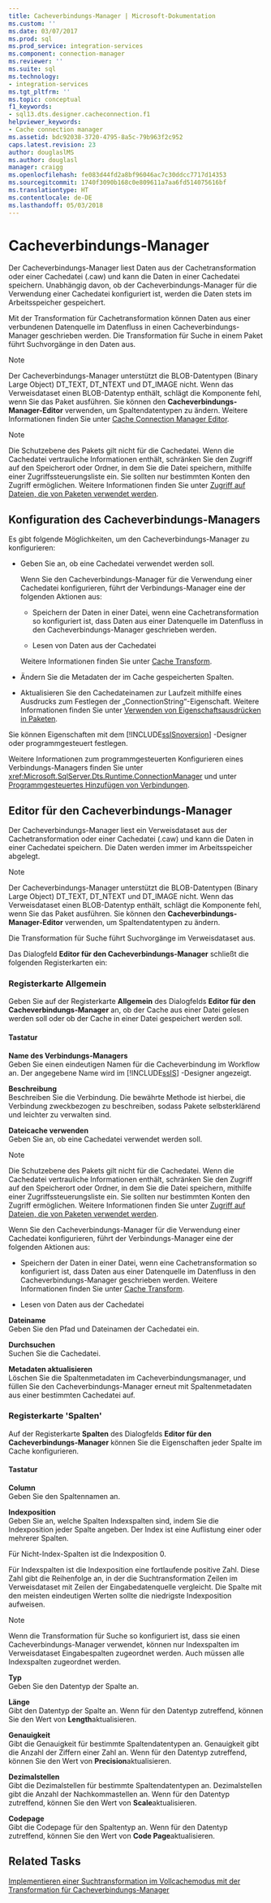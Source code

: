 ```yaml
---
title: Cacheverbindungs-Manager | Microsoft-Dokumentation
ms.custom: ''
ms.date: 03/07/2017
ms.prod: sql
ms.prod_service: integration-services
ms.component: connection-manager
ms.reviewer: ''
ms.suite: sql
ms.technology:
- integration-services
ms.tgt_pltfrm: ''
ms.topic: conceptual
f1_keywords:
- sql13.dts.designer.cacheconnection.f1
helpviewer_keywords:
- Cache connection manager
ms.assetid: bdc92038-3720-4795-8a5c-79b963f2c952
caps.latest.revision: 23
author: douglaslMS
ms.author: douglasl
manager: craigg
ms.openlocfilehash: fe083d44fd2a8bf96046ac7c30ddcc7717d14353
ms.sourcegitcommit: 1740f3090b168c0e809611a7aa6fd514075616bf
ms.translationtype: HT
ms.contentlocale: de-DE
ms.lasthandoff: 05/03/2018
---
```

# <a name="cache-connection-manager"></a>Cacheverbindungs-Manager
  Der Cacheverbindungs-Manager liest Daten aus der Cachetransformation oder einer Cachedatei (.caw) und kann die Daten in einer Cachedatei speichern. Unabhängig davon, ob der Cacheverbindungs-Manager für die Verwendung einer Cachedatei konfiguriert ist, werden die Daten stets im Arbeitsspeicher gespeichert.  
  
 Mit der Transformation für Cachetransformation können Daten aus einer verbundenen Datenquelle im Datenfluss in einen Cacheverbindungs-Manager geschrieben werden. Die Transformation für Suche in einem Paket führt Suchvorgänge in den Daten aus.  
  
> [!NOTE]  
>  Der Cacheverbindungs-Manager unterstützt die BLOB-Datentypen (Binary Large Object) DT_TEXT, DT_NTEXT und DT_IMAGE nicht. Wenn das Verweisdataset einen BLOB-Datentyp enthält, schlägt die Komponente fehl, wenn Sie das Paket ausführen. Sie können den **Cacheverbindungs-Manager-Editor** verwenden, um Spaltendatentypen zu ändern. Weitere Informationen finden Sie unter [Cache Connection Manager Editor](cache-connection-manager-editor.md).  
  
> [!NOTE]  
>  Die Schutzebene des Pakets gilt nicht für die Cachedatei. Wenn die Cachedatei vertrauliche Informationen enthält, schränken Sie den Zugriff auf den Speicherort oder Ordner, in dem Sie die Datei speichern, mithilfe einer Zugriffssteuerungsliste ein. Sie sollten nur bestimmten Konten den Zugriff ermöglichen. Weitere Informationen finden Sie unter [Zugriff auf Dateien, die von Paketen verwendet werden](../../integration-services/security/security-overview-integration-services.md#files).  
  
## <a name="configuration-of-the-cache-connection-manager"></a>Konfiguration des Cacheverbindungs-Managers  
 Es gibt folgende Möglichkeiten, um den Cacheverbindungs-Manager zu konfigurieren:  
  
-   Geben Sie an, ob eine Cachedatei verwendet werden soll.  
  
     Wenn Sie den Cacheverbindungs-Manager für die Verwendung einer Cachedatei konfigurieren, führt der Verbindungs-Manager eine der folgenden Aktionen aus:  
  
    -   Speichern der Daten in einer Datei, wenn eine Cachetransformation so konfiguriert ist, dass Daten aus einer Datenquelle im Datenfluss in den Cacheverbindungs-Manager geschrieben werden.  
  
    -   Lesen von Daten aus der Cachedatei  
  
     Weitere Informationen finden Sie unter [Cache Transform](../../integration-services/data-flow/transformations/cache-transform.md).  
  
-   Ändern Sie die Metadaten der im Cache gespeicherten Spalten.  
  
-   Aktualisieren Sie den Cachedateinamen zur Laufzeit mithilfe eines Ausdrucks zum Festlegen der „ConnectionString“-Eigenschaft. Weitere Informationen finden Sie unter [Verwenden von Eigenschaftsausdrücken in Paketen](../../integration-services/expressions/use-property-expressions-in-packages.md).  
  
 Sie können Eigenschaften mit dem [!INCLUDE[ssISnoversion](../../includes/ssisnoversion-md.md)] -Designer oder programmgesteuert festlegen.  
  
 Weitere Informationen zum programmgesteuerten Konfigurieren eines Verbindungs-Managers finden Sie unter <xref:Microsoft.SqlServer.Dts.Runtime.ConnectionManager> und unter [Programmgesteuertes Hinzufügen von Verbindungen](../../integration-services/building-packages-programmatically/adding-connections-programmatically.md).  
  
## <a name="cache-connection-manager-editor"></a>Editor für den Cacheverbindungs-Manager
  Der Cacheverbindungs-Manager liest ein Verweisdataset aus der Cachetransformation oder einer Cachedatei (.caw) und kann die Daten in einer Cachedatei speichern. Die Daten werden immer im Arbeitsspeicher abgelegt.  
  
> [!NOTE]  
>  Der Cacheverbindungs-Manager unterstützt die BLOB-Datentypen (Binary Large Object) DT_TEXT, DT_NTEXT und DT_IMAGE nicht. Wenn das Verweisdataset einen BLOB-Datentyp enthält, schlägt die Komponente fehl, wenn Sie das Paket ausführen. Sie können den **Cacheverbindungs-Manager-Editor** verwenden, um Spaltendatentypen zu ändern.  
  
 Die Transformation für Suche führt Suchvorgänge im Verweisdataset aus.  
  
 Das Dialogfeld **Editor für den Cacheverbindungs-Manager** schließt die folgenden Registerkarten ein:  
  
###  <a name="generaltab"></a> Registerkarte Allgemein  
 Geben Sie auf der Registerkarte **Allgemein** des Dialogfelds **Editor für den Cacheverbindungs-Manager** an, ob der Cache aus einer Datei gelesen werden soll oder ob der Cache in einer Datei gespeichert werden soll.  
  
#### <a name="options"></a>Tastatur  
 **Name des Verbindungs-Managers**  
 Geben Sie einen eindeutigen Namen für die Cacheverbindung im Workflow an. Der angegebene Name wird im [!INCLUDE[ssIS](../../includes/ssis-md.md)] -Designer angezeigt.  
  
 **Beschreibung**  
 Beschreiben Sie die Verbindung. Die bewährte Methode ist hierbei, die Verbindung zweckbezogen zu beschreiben, sodass Pakete selbsterklärend und leichter zu verwalten sind.  
  
 **Dateicache verwenden**  
 Geben Sie an, ob eine Cachedatei verwendet werden soll.  
  
> [!NOTE]  
>  Die Schutzebene des Pakets gilt nicht für die Cachedatei. Wenn die Cachedatei vertrauliche Informationen enthält, schränken Sie den Zugriff auf den Speicherort oder Ordner, in dem Sie die Datei speichern, mithilfe einer Zugriffssteuerungsliste ein. Sie sollten nur bestimmten Konten den Zugriff ermöglichen. Weitere Informationen finden Sie unter [Zugriff auf Dateien, die von Paketen verwendet werden](../../integration-services/security/security-overview-integration-services.md#files).  
  
 Wenn Sie den Cacheverbindungs-Manager für die Verwendung einer Cachedatei konfigurieren, führt der Verbindungs-Manager eine der folgenden Aktionen aus:  
  
-   Speichern der Daten in einer Datei, wenn eine Cachetransformation so konfiguriert ist, dass Daten aus einer Datenquelle im Datenfluss in den Cacheverbindungs-Manager geschrieben werden. Weitere Informationen finden Sie unter [Cache Transform](../../integration-services/data-flow/transformations/cache-transform.md).  
  
-   Lesen von Daten aus der Cachedatei  
  
 **Dateiname**  
 Geben Sie den Pfad und Dateinamen der Cachedatei ein.  
  
 **Durchsuchen**  
 Suchen Sie die Cachedatei.  
  
 **Metadaten aktualisieren**  
 Löschen Sie die Spaltenmetadaten im Cacheverbindungsmanager, und füllen Sie den Cacheverbindungs-Manager erneut mit Spaltenmetadaten aus einer bestimmten Cachedatei auf.  
  
###  <a name="columnstab"></a> Registerkarte 'Spalten'  
 Auf der Registerkarte **Spalten** des Dialogfelds **Editor für den Cacheverbindungs-Manager** können Sie die Eigenschaften jeder Spalte im Cache konfigurieren.  
  
#### <a name="options"></a>Tastatur  
 **Column**  
 Geben Sie den Spaltennamen an.  
  
 **Indexposition**  
 Geben Sie an, welche Spalten Indexspalten sind, indem Sie die Indexposition jeder Spalte angeben. Der Index ist eine Auflistung einer oder mehrerer Spalten.  
  
 Für Nicht-Index-Spalten ist die Indexposition 0.  
  
 Für Indexspalten ist die Indexposition eine fortlaufende positive Zahl. Diese Zahl gibt die Reihenfolge an, in der die Suchtransformation Zeilen im Verweisdataset mit Zeilen der Eingabedatenquelle vergleicht. Die Spalte mit den meisten eindeutigen Werten sollte die niedrigste Indexposition aufweisen.  
  
> [!NOTE]  
>  Wenn die Transformation für Suche so konfiguriert ist, dass sie einen Cacheverbindungs-Manager verwendet, können nur Indexspalten im Verweisdataset Eingabespalten zugeordnet werden. Auch müssen alle Indexspalten zugeordnet werden.  
  
 **Typ**  
 Geben Sie den Datentyp der Spalte an.  
  
 **Länge**  
 Gibt den Datentyp der Spalte an. Wenn für den Datentyp zutreffend, können Sie den Wert von **Length**aktualisieren.  
  
 **Genauigkeit**  
 Gibt die Genauigkeit für bestimmte Spaltendatentypen an. Genauigkeit gibt die Anzahl der Ziffern einer Zahl an. Wenn für den Datentyp zutreffend, können Sie den Wert von **Precision**aktualisieren.  
  
 **Dezimalstellen**  
 Gibt die Dezimalstellen für bestimmte Spaltendatentypen an. Dezimalstellen gibt die Anzahl der Nachkommastellen an. Wenn für den Datentyp zutreffend, können Sie den Wert von **Scale**aktualisieren.  
  
 **Codepage**  
 Gibt die Codepage für den Spaltentyp an. Wenn für den Datentyp zutreffend, können Sie den Wert von **Code Page**aktualisieren.  
  
## <a name="related-tasks"></a>Related Tasks  
 [Implementieren einer Suchtransformation im Vollcachemodus mit der Transformation für Cacheverbindungs-Manager](lookup-transformation-full-cache-mode-cache-connection-manager.md)  
  
  
